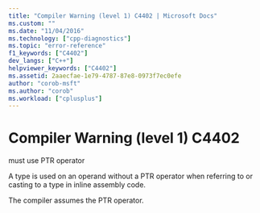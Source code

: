 ```yaml
---
title: "Compiler Warning (level 1) C4402 | Microsoft Docs"
ms.custom: ""
ms.date: "11/04/2016"
ms.technology: ["cpp-diagnostics"]
ms.topic: "error-reference"
f1_keywords: ["C4402"]
dev_langs: ["C++"]
helpviewer_keywords: ["C4402"]
ms.assetid: 2aaecfae-1e79-4787-87e8-0973f7ec0efe
author: "corob-msft"
ms.author: "corob"
ms.workload: ["cplusplus"]
---
```

# Compiler Warning (level 1) C4402
must use PTR operator  
  
 A type is used on an operand without a PTR operator when referring to or casting to a type in inline assembly code.  
  
 The compiler assumes the PTR operator.